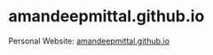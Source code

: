 # amandeepmittal.github.io

Personal Website: [amandeepmittal.github.io](https://amandeepmittal.github.io)
